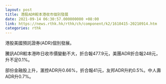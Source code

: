 ```yaml
---
layout: post
title: 港股ADR較本港收市個別發展
date: 2021-09-14 06:30:57.000000000 +08:00
link: https://news.rthk.hk/rthk/ch/component/k2/1610415-20210914.htm
categories: rthk
---
```


港股美國預託證券(ADR)個別發展。

騰訊ADR較本港昨日收市價變動不大，折合報477.9元，美團ADR折合報248元，升不足0.1%。

部份金融股上升，滙控ADR升0.66%，折合報41元，友邦ADR升約0.5%。中人壽ADR升0.7%。
